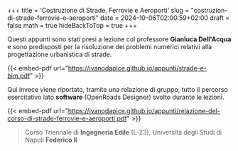 +++
title = 'Costruzione di Strade, Ferrovie e Aeroporti'
slug = "costruzion-di-strade-ferrovie-e-aeroporti"
date = 2024-10-06T02:00:59+02:00
draft = false
math = true
hideBackToTop = true
+++

Questi appunti sono stati presi a lezione col professore **Gianluca Dell'Acqua** e sono predisposti per la risoluzione dei problemi numerici relativi alla progettazione urbanistica di strade.

{{< embed-pdf url="https://ivanodapice.github.io/appunti/strade-e-bim.pdf" >}}

Qui invece viene riportato, tramite una relazione di gruppo, tutto il percorso esercitativo lato **software** (OpenRoads Designer) svolto durante le lezioni. 

{{< embed-pdf url="https://ivanodapice.github.io/appunti/relazione-del-corso-di-strade-ferrovie-e-aeroporti.pdf" >}}

> Corso Triennale di **Ingegneria Edile** (L-23), Università degli Studi di Napoli **Federico II**
